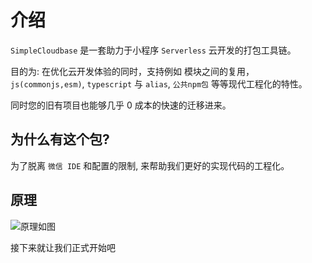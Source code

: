 # 介绍

`SimpleCloudbase` 是一套助力于小程序 `Serverless` 云开发的打包工具链。

目的为: 在优化云开发体验的同时，支持例如 模块之间的复用，`js(commonjs,esm)`, `typescript` 与 `alias`, `公共npm包` 等等现代工程化的特性。

同时您的旧有项目也能够几乎 0 成本的快速的迁移进来。

## 为什么有这个包?

<!-- 我们知道 `微信开发者工具` 开发小程序的体验一直不是很好。所以为了提升开发体验，我们通常会在 `vscode` 里写代码，然后再把工具当成一个模拟器和调试器来使用。

云开发亦是如此，这里我们直接使用云厂商的`cli`工具来运维我们的云函数(例如微信:`@cloudbase/cli`) ，有了它，我们就能 -->

为了脱离 `微信 IDE` 和配置的限制, 来帮助我们更好的实现代码的工程化。

## 原理

![原理如图](/principle.png)

接下来就让我们正式开始吧
